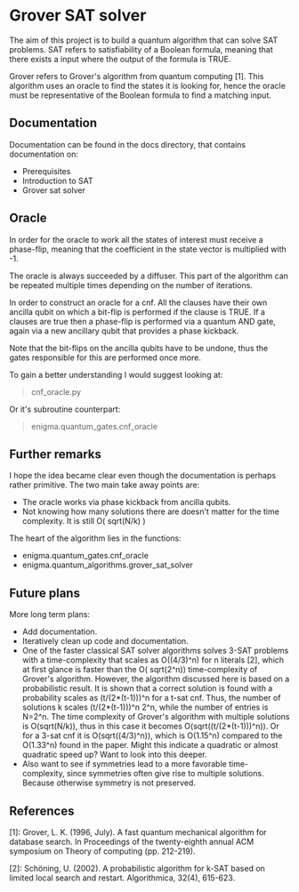 # Grover SAT solver
The aim of this project is to build a quantum algorithm that can solve SAT problems. SAT refers to satisfiability of a Boolean formula, meaning that there exists a input where the output of the formula is TRUE.

Grover refers to Grover's algorithm from quantum computing [1]. This algorithm uses an oracle to find the states it is looking for, hence the oracle must be representative of the Boolean formula to find a matching input.

## Documentation

Documentation can be found in the docs directory, that contains documentation on:

* Prerequisites
* Introduction to SAT
* Grover sat solver

## Oracle

In order for the oracle to work all the states of interest must receive a phase-flip, meaning that the coefficient in the state vector is multiplied with -1.

The oracle is always succeeded by a diffuser. This part of the algorithm can be repeated multiple times depending on the number of iterations.

In order to construct an oracle for a cnf. All the clauses have their own ancilla qubit on which a bit-flip is performed if the clause is TRUE. If a clauses are true then a phase-flip is performed via a quantum AND gate, again via a new ancillary qubit that provides a phase kickback.

Note that the bit-flips on the ancilla qubits have to be undone, thus the gates responsible for this are performed once more.

To gain a better understanding I would suggest looking at:

> cnf_oracle.py

Or it's subroutine counterpart:

> enigma.quantum_gates.cnf_oracle

## Further remarks

I hope the idea became clear even though the documentation is perhaps rather primitive. The two main take away points are:

* The oracle works via phase kickback from ancilla qubits.
* Not knowing how many solutions there are doesn't matter for the time complexity. It is still O( sqrt(N/k) )

The heart of the algorithm lies in the functions:

* enigma.quantum_gates.cnf_oracle
* enigma.quantum_algorithms.grover_sat_solver

## Future plans

More long term plans:

* Add documentation.
* Iteratively clean up code and documentation.
* One of the faster classical SAT solver algorithms solves 3-SAT problems with a time-complexity that scales as O((4/3)^n) for n literals [2], which at first glance is faster than the O( sqrt(2^n)) time-complexity of Grover's algorithm. However, the algorithm discussed here is based on a probabilistic result. It is shown that a correct solution is found with a probability scales as (t/(2*(t-1)))^n for a t-sat cnf. Thus, the number of solutions k scales (t/(2*(t-1)))^n 2^n, while the number of entries is N=2^n. The time complexity of Grover's algorithm with multiple solutions is O(sqrt(N/k)), thus in this case it becomes O(sqrt((t/(2*(t-1)))^n)). Or for a 3-sat cnf it is O(sqrt((4/3)^n)), which is O(1.15^n) compared to the O(1.33^n) found in the paper. Might this indicate a quadratic or almost quadratic speed up? Want to look into this deeper.
* Also want to see if symmetries lead to a more favorable time-complexity, since symmetries often give rise to multiple solutions. Because otherwise symmetry is not preserved.

## References

[1]: Grover, L. K. (1996, July). A fast quantum mechanical algorithm for database search. In Proceedings of the twenty-eighth annual ACM symposium on Theory of computing (pp. 212-219).

[2]: Schöning, U. (2002). A probabilistic algorithm for k-SAT based on limited local search and restart. Algorithmica, 32(4), 615-623.
